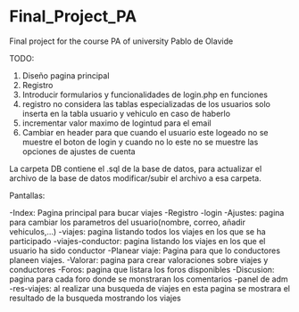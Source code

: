 # Final_Project_PA
Final project for the course PA of university Pablo de Olavide

TODO:

1. Diseño pagina principal
2. Registro
3. Introducir formularios y funcionalidades de login.php en funciones
5. registro no considera las tablas especializadas de los usuarios solo inserta en la tabla usuario y vehiculo en caso de haberlo
6. incrementar valor maximo de logintud para el email
7. Cambiar en header para que cuando el usuario este logeado no se muestre el boton de login y cuando no lo este no se muestre las opciones de ajustes de cuenta

La carpeta DB contiene el .sql de la base de datos, para actualizar el archivo de la base de datos modificar/subir el archivo a esa carpeta.


Pantallas:

-Index: Pagina principal para bucar viajes
-Registro
-login
-Ajustes: pagina para cambiar los parametros del usuario(nombre, correo, añadir vehiculos,...)
-viajes: pagina listando todos los viajes en los que se ha participado
-viajes-conductor: pagina listando los viajes en los que el usuario ha sido conductor
-Planear viaje: Pagina para que lo conductores planeen viajes.
-Valorar: pagina para crear valoraciones sobre viajes y conductores
-Foros: pagina que listara los foros disponibles
-Discusion: pagina para cada foro donde se monstraran los comentarios
-panel de adm
-res-viajes: al realizar una busqueda de viajes en esta pagina se mostrara el resultado de la busqueda mostrando los viajes

